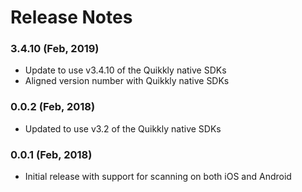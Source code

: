 # Release Notes

### 3.4.10 (Feb, 2019)
* Update to use v3.4.10 of the Quikkly native SDKs
* Aligned version number with Quikkly native SDKs

### 0.0.2 (Feb, 2018)
* Updated to use v3.2 of the Quikkly native SDKs

### 0.0.1 (Feb, 2018)
* Initial release with support for scanning on both iOS and Android